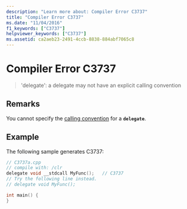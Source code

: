 ```yaml
---
description: "Learn more about: Compiler Error C3737"
title: "Compiler Error C3737"
ms.date: "11/04/2016"
f1_keywords: ["C3737"]
helpviewer_keywords: ["C3737"]
ms.assetid: ca2aeb23-2491-4ccb-8838-884abf7065c8
---
```

# Compiler Error C3737

> 'delegate': a delegate may not have an explicit calling convention

## Remarks

You cannot specify the [calling convention](../../cpp/calling-conventions.md) for a **`delegate`**.

## Example

The following sample generates C3737:

```cpp
// C3737a.cpp
// compile with: /clr
delegate void __stdcall MyFunc();   // C3737
// Try the following line instead.
// delegate void MyFunc();

int main() {
}
```
